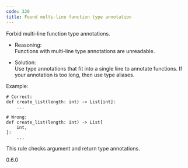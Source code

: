 ```yaml
---
code: 320
title: Found multi-line function type annotation
---
```


Forbid multi-line function type annotations.

  - Reasoning:  
    Functions with multi-line type annotations are unreadable.

  - Solution:  
    Use type annotations that fit into a single line to annotate
    functions. If your annotation is too long, then use type aliases.

Example:

    # Correct:
    def create_list(length: int) -> List[int]:
        ...
    
    # Wrong:
    def create_list(length: int) -> List[
        int,
    ]:
        ...

This rule checks argument and return type annotations.

<div class="versionadded">

0.6.0

</div>
